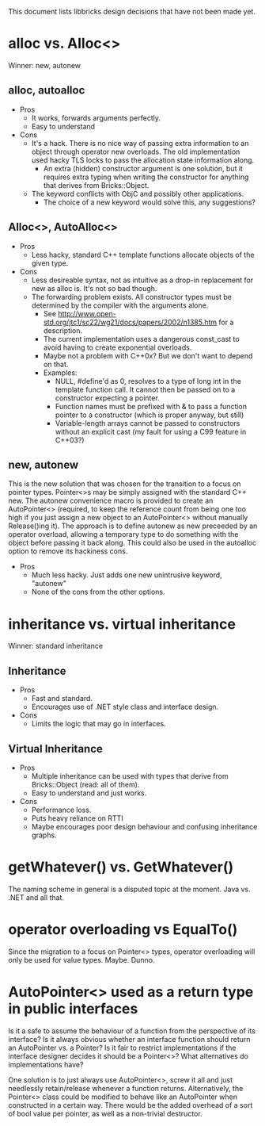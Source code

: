 This document lists libbricks design decisions that have not been made yet.

alloc vs. Alloc<>
=================

Winner: new, autonew

alloc, autoalloc
----------------
 - Pros
    - It works, forwards arguments perfectly.
    - Easy to understand
 - Cons
    - It's a hack. There is no nice way of passing extra information to an object through operator new overloads. The old implementation used hacky TLS locks to pass the allocation state information along.
       - An extra (hidden) constructor argument is one solution, but it requires extra typing when writing the constructor for anything that derives from Bricks::Object.
    - The keyword conflicts with ObjC and possibly other applications.
       - The choice of a new keyword would solve this, any suggestions?

Alloc<>, AutoAlloc<>
--------------------
 - Pros
    - Less hacky, standard C++ template functions allocate objects of the given type.
 - Cons
    - Less desireable syntax, not as intuitive as a drop-in replacement for new as alloc is. It's not so bad though.
    - The forwarding problem exists. All constructor types must be determined by the compiler with the arguments alone.
       - See http://www.open-std.org/jtc1/sc22/wg21/docs/papers/2002/n1385.htm for a description.
       - The current implementation uses a dangerous const_cast to avoid having to create exponential overloads.
       - Maybe not a problem with C++0x? But we don't want to depend on that.
       - Examples:
          - NULL, #define'd as 0, resolves to a type of long int in the template function call. It cannot then be passed on to a constructor expecting a pointer.
          - Function names must be prefixed with & to pass a function pointer to a constructor (which is proper anyway, but still)
          - Variable-length arrays cannot be passed to constructors without an explicit cast (my fault for using a C99 feature in C++03?)

new, autonew
------------
This is the new solution that was chosen for the transition to a focus on pointer types. Pointer<>s may be simply assigned with the standard C++ new. The autonew convenience macro is provided to create an AutoPointer<> (required, to keep the reference count from being one too high if you just assign a new object to an AutoPointer<> without manually Release()ing it).
The approach is to define autonew as new preceeded by an operator overload, allowing a temporary type to do something with the object before passing it back along. This could also be used in the autoalloc option to remove its hackiness cons.
 - Pros
    - Much less hacky. Just adds one new unintrusive keyword, "autonew"
    - None of the cons from the other options.

inheritance vs. virtual inheritance
===================================

Winner: standard inheritance

Inheritance
-----------
 - Pros
    - Fast and standard.
    - Encourages use of .NET style class and interface design.
 - Cons
    - Limits the logic that may go in interfaces.

Virtual Inheritance
-------------------
 - Pros
    - Multiple inheritance can be used with types that derive from Bricks::Object (read: all of them).
    - Easy to understand and just works.
 - Cons
    - Performance loss.
    - Puts heavy reliance on RTTI
    - Maybe encourages poor design behaviour and confusing inheritance graphs.

getWhatever() vs. GetWhatever()
===============================

The naming scheme in general is a disputed topic at the moment. Java vs. .NET and all that.

operator overloading vs EqualTo()
=================================

Since the migration to a focus on Pointer<> types, operator overloading will only be used for value types. Maybe. Dunno.

AutoPointer<> used as a return type in public interfaces
========================================================

Is it a safe to assume the behaviour of a function from the perspective of its interface? Is it always obvious whether an interface function should return an AutoPointer vs. a Pointer? Is it fair to restrict implementations if the interface designer decides it should be a Pointer<>? What alternatives do implementations have?

One solution is to just always use AutoPointer<>, screw it all and just needlessly retain/release whenever a function returns.
Alternatively, the Pointer<> class could be modified to behave like an AutoPointer when constructed in a certain way. There would be the added overhead of a sort of bool value per pointer, as well as a non-trivial destructor.
